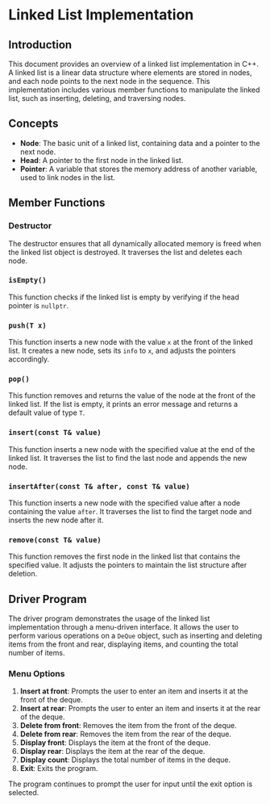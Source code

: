 
# Linked List Implementation

## Introduction
This document provides an overview of a linked list implementation in C++. A linked list is a linear data structure where elements are stored in nodes, and each node points to the next node in the sequence. This implementation includes various member functions to manipulate the linked list, such as inserting, deleting, and traversing nodes.

## Concepts
- **Node**: The basic unit of a linked list, containing data and a pointer to the next node.
- **Head**: A pointer to the first node in the linked list.
- **Pointer**: A variable that stores the memory address of another variable, used to link nodes in the list.

## Member Functions

### Destructor
The destructor ensures that all dynamically allocated memory is freed when the linked list object is destroyed. It traverses the list and deletes each node.

### `isEmpty()`
This function checks if the linked list is empty by verifying if the head pointer is `nullptr`.

### `push(T x)`
This function inserts a new node with the value `x` at the front of the linked list. It creates a new node, sets its `info` to `x`, and adjusts the pointers accordingly.

### `pop()`
This function removes and returns the value of the node at the front of the linked list. If the list is empty, it prints an error message and returns a default value of type `T`.

### `insert(const T& value)`
This function inserts a new node with the specified value at the end of the linked list. It traverses the list to find the last node and appends the new node.

### `insertAfter(const T& after, const T& value)`
This function inserts a new node with the specified value after a node containing the value `after`. It traverses the list to find the target node and inserts the new node after it.

### `remove(const T& value)`
This function removes the first node in the linked list that contains the specified value. It adjusts the pointers to maintain the list structure after deletion.

## Driver Program
The driver program demonstrates the usage of the linked list implementation through a menu-driven interface. It allows the user to perform various operations on a `DeQue` object, such as inserting and deleting items from the front and rear, displaying items, and counting the total number of items.

### Menu Options
1. **Insert at front**: Prompts the user to enter an item and inserts it at the front of the deque.
2. **Insert at rear**: Prompts the user to enter an item and inserts it at the rear of the deque.
3. **Delete from front**: Removes the item from the front of the deque.
4. **Delete from rear**: Removes the item from the rear of the deque.
5. **Display front**: Displays the item at the front of the deque.
6. **Display rear**: Displays the item at the rear of the deque.
7. **Display count**: Displays the total number of items in the deque.
8. **Exit**: Exits the program.

The program continues to prompt the user for input until the exit option is selected.